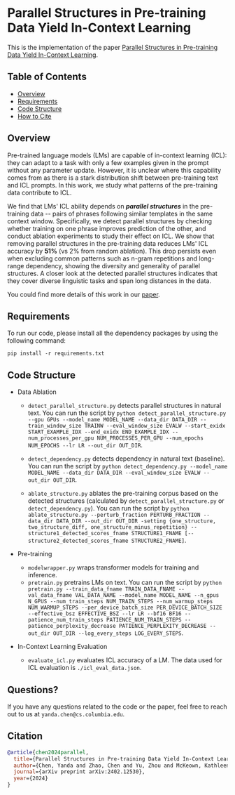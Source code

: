 # Parallel Structures in Pre-training Data Yield In-Context Learning

This is the implementation of the paper [Parallel Structures in Pre-training Data Yield In-Context Learning](https://arxiv.org/abs/2402.12530). 
## Table of Contents
* [Overview](#overview)
* [Requirements](#requirements)
* [Code Structure](#code-structure)
* [How to Cite](#citation)


## Overview
Pre-trained language models (LMs) are capable of in-context learning (ICL): they can adapt to a task with only a few examples given in the prompt without any parameter update. However, it is unclear where this capability comes from as there is a stark distribution shift between pre-training text and ICL prompts. In this work, we study what patterns of the pre-training data contribute to ICL. 

We find that LMs' ICL ability depends on ***parallel structures*** in the pre-training data -- pairs of phrases following similar templates in the same context window. Specifically, we detect parallel structures by checking whether training on one phrase improves prediction of the other, and conduct ablation experiments to study their effect on ICL. We show that removing parallel structures in the pre-training data reduces LMs' ICL accuracy by **51%** (vs 2% from random ablation). This drop persists even when excluding common patterns such as n-gram repetitions and long-range dependency, showing the diversity and generality of parallel structures. A closer look at the detected parallel structures indicates that they cover diverse linguistic tasks and span long distances in the data.

You could find more details of this work in our [paper](https://arxiv.org/abs/2402.12530).

## Requirements

To run our code, please install all the dependency packages by using the following command:
```
pip install -r requirements.txt
```

## Code Structure

- Data Ablation

    - `detect_parallel_structure.py` detects parallel structures in natural text. You can run the script by ```python detect_parallel_structure.py --gpu GPUs --model_name MODEL_NAME --data_dir DATA_DIR --train_window_size TRAINW --eval_window_size EVALW --start_exidx START_EXAMPLE_IDX --end_exidx END_EXAMPLE_IDX --num_processes_per_gpu NUM_PROCESSES_PER_GPU --num_epochs NUM_EPOCHS --lr LR --out_dir OUT_DIR```.

    - `detect_dependency.py` detects dependency in natural text (baseline). You can run the script by ```python detect_dependency.py --model_name MODEL_NAME --data_dir DATA_DIR --eval_window_size EVALW --out_dir OUT_DIR```.

    - `ablate_structure.py` ablates the pre-training corpus based on the detected structures (calculated by `detect_parallel_structure.py` or `detect_dependency.py`). You can run the script by ```python ablate_structure.py --perturb_fraction PERTURB_FRACTION --data_dir DATA_DIR --out_dir OUT_DIR -setting {one_structure, two_structure_diff, one_structure_minus_repetition} --structure1_detected_scores_fname STRUCTURE1_FNAME [--structure2_detected_scores_fname STRUCTURE2_FNAME]```.

- Pre-training
    - `modelwrapper.py` wraps transformer models for training and inference.
    - `pretrain.py` pretrains LMs on text. You can run the script by 
    ```python pretrain.py --train_data_fname TRAIN_DATA_FNAME --val_data_fname VAL_DATA_NAME --model_name MODEL_NAME --n_gpus N_GPUS --num_train_steps NUM_TRAIN_STEPS --num_warmup_steps NUM_WARMUP_STEPS --per_device_batch_size PER_DEVICE_BATCH_SIZE --effective_bsz EFFECTIVE_BSZ --lr LR --bf16 BF16 --patience_num_train_steps PATIENCE_NUM_TRAIN_STEPS --patience_perplexity_decrease PATIENCE_PERPLEXITY_DECREASE --out_dir OUT_DIR --log_every_steps LOG_EVERY_STEPS```.

- In-Context Learning Evaluation
    - `evaluate_icl.py` evaluates ICL accuracy of a LM. The data used for ICL evaluation is `./icl_eval_data.json`.

## Questions?

If you have any questions related to the code or the paper, feel free to reach out to us at `yanda.chen@cs.columbia.edu`.

## Citation

```bibtex
@article{chen2024parallel,
  title={Parallel Structures in Pre-training Data Yield In-Context Learning},
  author={Chen, Yanda and Zhao, Chen and Yu, Zhou and McKeown, Kathleen and He, He},
  journal={arXiv preprint arXiv:2402.12530},
  year={2024}
}
```